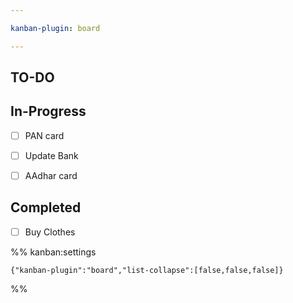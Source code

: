 ```yaml
---

kanban-plugin: board

---
```


## TO-DO



## In-Progress

- [ ] PAN card
- [ ] Update Bank
- [ ] AAdhar card


## Completed

- [ ] Buy Clothes




%% kanban:settings
```
{"kanban-plugin":"board","list-collapse":[false,false,false]}
```
%%